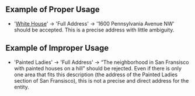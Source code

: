 ## Example of Proper Usage
* '[White House](https://dapp.golden.xyz/entity/acac9ee6-5e45-45d2-8e06-10b4c2048a2b)' -> 'Full Address' -> '1600 Pennsylvania Avenue NW' should be accepted. This is a precise address with little ambiguity.

## Example of Improper Usage
* 'Painted Ladies' -> 'Full Address' -> “The neighborhood in San Fransisco with painted houses on a hill” should be rejected. Even if there is only one area that fits this description (the address of the Painted Ladies section of San Fransisco), this is not a precise and direct address for the entity.
